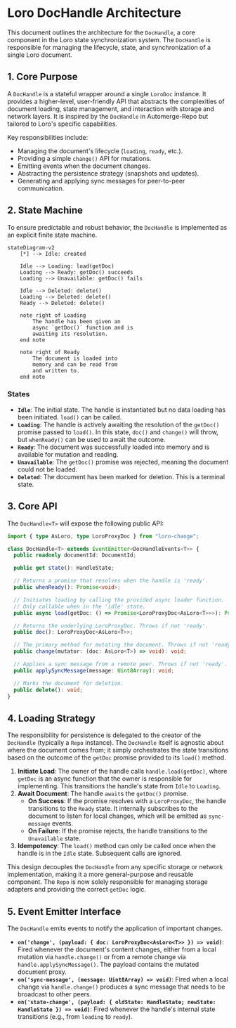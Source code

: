 # Loro DocHandle Architecture

This document outlines the architecture for the `DocHandle`, a core component in the Loro state synchronization system. The `DocHandle` is responsible for managing the lifecycle, state, and synchronization of a single Loro document.

## 1. Core Purpose

A `DocHandle` is a stateful wrapper around a single `LoroDoc` instance. It provides a higher-level, user-friendly API that abstracts the complexities of document loading, state management, and interaction with storage and network layers. It is inspired by the `DocHandle` in Automerge-Repo but tailored to Loro's specific capabilities.

Key responsibilities include:
- Managing the document's lifecycle (`loading`, `ready`, etc.).
- Providing a simple `change()` API for mutations.
- Emitting events when the document changes.
- Abstracting the persistence strategy (snapshots and updates).
- Generating and applying sync messages for peer-to-peer communication.

## 2. State Machine

To ensure predictable and robust behavior, the `DocHandle` is implemented as an explicit finite state machine.

```mermaid
stateDiagram-v2
    [*] --> Idle: created

    Idle --> Loading: load(getDoc)
    Loading --> Ready: getDoc() succeeds
    Loading --> Unavailable: getDoc() fails

    Idle --> Deleted: delete()
    Loading --> Deleted: delete()
    Ready --> Deleted: delete()

    note right of Loading
        The handle has been given an
        async `getDoc()` function and is
        awaiting its resolution.
    end note

    note right of Ready
        The document is loaded into
        memory and can be read from
        and written to.
    end note
```

### States

- **`Idle`**: The initial state. The handle is instantiated but no data loading has been initiated. `load()` can be called.
- **`Loading`**: The handle is actively awaiting the resolution of the `getDoc()` promise passed to `load()`. In this state, `doc()` and `change()` will throw, but `whenReady()` can be used to await the outcome.
- **`Ready`**: The document was successfully loaded into memory and is available for mutation and reading.
- **`Unavailable`**: The `getDoc()` promise was rejected, meaning the document could not be loaded.
- **`Deleted`**: The document has been marked for deletion. This is a terminal state.

## 3. Core API

The `DocHandle<T>` will expose the following public API:

```typescript
import { type AsLoro, type LoroProxyDoc } from "loro-change";

class DocHandle<T> extends EventEmitter<DocHandleEvents<T>> {
  public readonly documentId: DocumentId;

  public get state(): HandleState;

  // Returns a promise that resolves when the handle is 'ready'.
  public whenReady(): Promise<void>;

  // Initiates loading by calling the provided async loader function.
  // Only callable when in the 'idle' state.
  public async load(getDoc: () => Promise<LoroProxyDoc<AsLoro<T>>>): Promise<void>;

  // Returns the underlying LoroProxyDoc. Throws if not 'ready'.
  public doc(): LoroProxyDoc<AsLoro<T>>;

  // The primary method for mutating the document. Throws if not 'ready'.
  public change(mutator: (doc: AsLoro<T>) => void): void;

  // Applies a sync message from a remote peer. Throws if not 'ready'.
  public applySyncMessage(message: Uint8Array): void;

  // Marks the document for deletion.
  public delete(): void;
}
```

## 4. Loading Strategy

The responsibility for persistence is delegated to the creator of the `DocHandle` (typically a `Repo` instance). The `DocHandle` itself is agnostic about where the document comes from; it simply orchestrates the state transitions based on the outcome of the `getDoc` promise provided to its `load()` method.

1.  **Initiate Load**: The owner of the handle calls `handle.load(getDoc)`, where `getDoc` is an async function that the owner is responsible for implementing. This transitions the handle's state from `Idle` to `Loading`.
2.  **Await Document**: The handle `await`s the `getDoc()` promise.
    -   **On Success**: If the promise resolves with a `LoroProxyDoc`, the handle transitions to the `Ready` state. It internally subscribes to the document to listen for local changes, which will be emitted as `sync-message` events.
    -   **On Failure**: If the promise rejects, the handle transitions to the `Unavailable` state.
3.  **Idempotency**: The `load()` method can only be called once when the handle is in the `Idle` state. Subsequent calls are ignored.

This design decouples the `DocHandle` from any specific storage or network implementation, making it a more general-purpose and reusable component. The `Repo` is now solely responsible for managing storage adapters and providing the correct `getDoc` logic.

## 5. Event Emitter Interface

The `DocHandle` emits events to notify the application of important changes.

-   **`on('change', (payload: { doc: LoroProxyDoc<AsLoro<T>> }) => void)`**: Fired whenever the document's content changes, either from a local mutation via `handle.change()` or from a remote change via `handle.applySyncMessage()`. The payload contains the mutated document proxy.
-   **`on('sync-message', (message: Uint8Array) => void)`**: Fired when a local change via `handle.change()` produces a sync message that needs to be broadcast to other peers.
-   **`on('state-change', (payload: { oldState: HandleState; newState: HandleState }) => void)`**: Fired whenever the handle's internal state transitions (e.g., from `loading` to `ready`).
